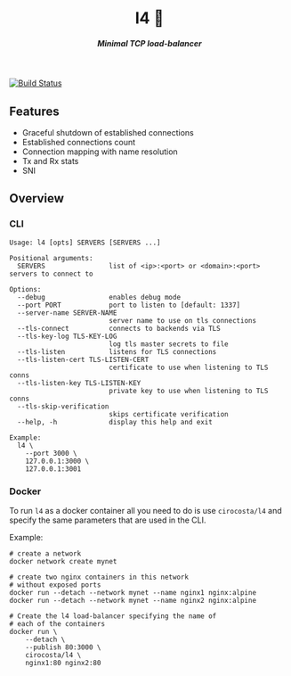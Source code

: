 <h1 align="center">l4 📂  </h1>

<h5 align="center">Minimal TCP load-balancer</h5>

<br/>

[![Build Status](https://travis-ci.org/cirocosta/l4.svg?branch=master)](https://travis-ci.org/cirocosta/l4)


## Features

- Graceful shutdown of established connections
- Established connections count 
- Connection mapping with name resolution
- Tx and Rx stats
- SNI


## Overview

### CLI

```
Usage: l4 [opts] SERVERS [SERVERS ...]

Positional arguments:
  SERVERS                list of <ip>:<port> or <domain>:<port> servers to connect to

Options:
  --debug                enables debug mode
  --port PORT            port to listen to [default: 1337]
  --server-name SERVER-NAME
                         server name to use on tls connections
  --tls-connect          connects to backends via TLS
  --tls-key-log TLS-KEY-LOG
                         log tls master secrets to file
  --tls-listen           listens for TLS connections
  --tls-listen-cert TLS-LISTEN-CERT
                         certificate to use when listening to TLS conns
  --tls-listen-key TLS-LISTEN-KEY
                         private key to use when listening to TLS conns
  --tls-skip-verification
                         skips certificate verification
  --help, -h             display this help and exit

Example:
  l4 \
	--port 3000 \
	127.0.0.1:3000 \
	127.0.0.1:3001
```

### Docker

To run `l4` as a docker container all you need to do is use `cirocosta/l4` and specify the same parameters that are used in the CLI.

Example:

```
# create a network 
docker network create mynet

# create two nginx containers in this network
# without exposed ports
docker run --detach --network mynet --name nginx1 nginx:alpine
docker run --detach --network mynet --name nginx2 nginx:alpine

# Create the l4 load-balancer specifying the name of
# each of the containers
docker run \
	--detach \
	--publish 80:3000 \
	cirocosta/l4 \
	nginx1:80 nginx2:80
```

